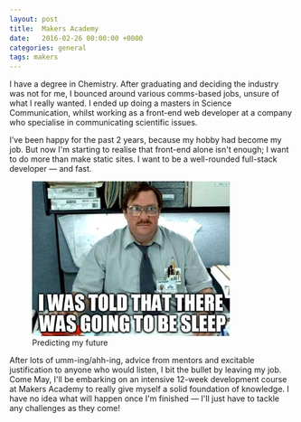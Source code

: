 ```yaml
---
layout: post
title:  Makers Academy
date:   2016-02-26 00:00:00 +0000
categories: general
tags: makers
---
```


I have a degree in Chemistry. After graduating and deciding the industry was not for me, I bounced around various comms-based jobs, unsure of what I really wanted. I ended up doing a masters in Science Communication, whilst working as a front-end web developer at a company who specialise in communicating scientific issues.

I’ve been happy for the past 2 years, because my hobby had become my job. But now I'm starting to realise that front-end alone isn't enough; I want to do more than make static sites. I want to be a well-rounded full-stack developer &mdash; and fast.

<figure>
<img src="/assets/makers-intro.jpg" alt="Smart mirror wide view" style="max-width: 350px">
<figcaption>Predicting my future</figcaption>
</figure>

After lots of umm-ing/ahh-ing, advice from mentors and excitable justification to anyone who would listen, I bit the bullet by leaving my job. Come May, I'll be embarking on an intensive 12-week development course at Makers Academy to really give myself a solid foundation of knowledge. I have no idea what will happen once I'm finished &mdash; I'll just have to tackle any challenges as they come!
